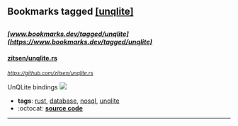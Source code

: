 ## Bookmarks tagged [[unqlite]](https://www.bookmarks.dev/search?q=[unqlite])

_<sup><sup>[www.bookmarks.dev/tagged/unqlite](https://www.bookmarks.dev/tagged/unqlite)</sup></sup>_
---
#### [zitsen/unqlite.rs](https://github.com/zitsen/unqlite.rs)
_<sup>https://github.com/zitsen/unqlite.rs</sup>_

UnQLite bindings [<img src="https://api.travis-ci.org/zitsen/unqlite.rs.svg?branch=master">](https://travis-ci.org/zitsen/unqlite.rs)
* **tags**: [rust](../tagged/rust.md), [database](../tagged/database.md), [nosql](../tagged/nosql.md), [unqlite](../tagged/unqlite.md)
* :octocat: **[source code](https://github.com/zitsen/unqlite.rs)**
---

